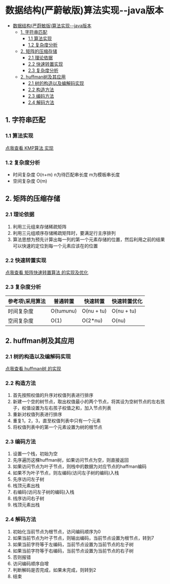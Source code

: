 # 数据结构(严蔚敏版)算法实现--java版本
<!-- TOC -->

- [数据结构(严蔚敏版)算法实现--java版本](#数据结构严蔚敏版算法实现--java版本)
    - [1. 字符串匹配](#1-字符串匹配)
        - [1.1 算法实现](#11-算法实现)
        - [1.2 复杂度分析](#12-复杂度分析)
    - [2. 矩阵的压缩存储](#2-矩阵的压缩存储)
        - [2.1 理论依据](#21-理论依据)
        - [2.2 快速转置实现](#22-快速转置实现)
        - [2.3 复杂度分析](#23-复杂度分析)
    - [2. huffman树及其应用](#2-huffman树及其应用)
        - [2.1 树的构造以及编解码实现](#21-树的构造以及编解码实现)
        - [2.2 构造方法](#22-构造方法)
        - [2.3 编码方法](#23-编码方法)
        - [2.4 解码方法](#24-解码方法)

<!-- /TOC -->

## 1. 字符串匹配

### 1.1 算法实现

[点我查看 KMP算法 实现](./src/main/java/tech/xiby/structure/string/StringMatcher.java)

### 1.2 复杂度分析

- 时间复杂度  O(n+m) n为待匹配串长度 m为模板串长度
- 空间复杂度  O(m)

## 2. 矩阵的压缩存储

### 2.1 理论依据

1. 利用三元组来存储稀疏矩阵
2. 利用三元组顺序存储稀疏矩阵时，要满足行主序排列
3. 算法思想为预先计算出每一列的第一个元素存储的位置，然后利用之前的结果可以快速的定位到每一个元素应该在的位置

### 2.2 快速转置实现

[点我查看 矩阵快速转置算法 的实现及优化](./src/main/java/tech/xiby/structure/matrix/SparseMatrix.java)

### 2.3 复杂度分析

|参考项\采用算法|  普通转置  |  快速转置  |  快速转置优化  |
|--------------|-----------|-----------|---------------|
| 时间复杂度   | O(tu*mu*nu) |O(nu + tu)|O(nu + tu)|
|空间复杂度    |  O(1)     |  O(2*nu)   |  O(nu)   |

## 2. huffman树及其应用

### 2.1 树的构造以及编解码实现

[点我查看 huffman树 的实现](./src/main/java/tech/xiby/structure/tree/HuffmanTree.java)

### 2.2 构造方法

1. 首先按照权值的升序对权值列表进行排序
2. 新建一个空的树节点，取出权值最小的两个节点，将其设为空树节点的左右孩子，权值设置为左右孩子权值之和，加入节点列表
3. 重新对权值列表进行排序
4. 重复1，2，3，直至权值列表中只有一个元素
5. 将权值列表中的第一个元素设置为树的根节点

### 2.3 编码方法

1. 设置一个栈，初始为空
2. 先序遍历这棵huffman树，如果访问节点为空，则直接返回
3. 如果访问节点为叶子节点，则栈中的数据为对应节点的haffman编码
4. 如果不为叶子节点，则左编码(访问左子树的编码)入栈
5. 先序访问左子树
6. 栈顶元素出栈
7. 右编码(访问左子树的编码)入栈
8. 线序访问右子树
9. 栈顶元素出栈

### 2.4 解码方法

1. 初始化当前节点为根节点，访问编码顺序为0
2. 如果当前节点为叶子节点，则输出编码，当前节点设置为根节点，转到7
3. 如果当前字符等于左编码，当前节点设置为当前节点的左子树
4. 如果当前字符等于右编码，当前节点设置为当前节点的右子树
5. 否则报错
6. 访问编码顺序自增
7. 判断解码是否完成，如果未完成，则转到2
8. 结束
